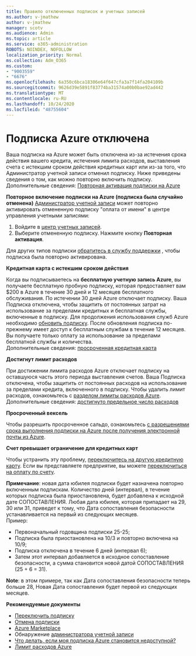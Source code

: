 ```yaml
---
title: Правило отключенных подписок и учетных записей
ms.author: v-jmathew
author: v-jmathew
manager: scotv
ms.audience: Admin
ms.topic: article
ms.service: o365-administration
ROBOTS: NOINDEX, NOFOLLOW
localization_priority: Normal
ms.collection: Adm_O365
ms.custom:
- "9003559"
- "6676"
ms.openlocfilehash: 6a350c6bca18306e64f647cfa3a7f14fa204109b
ms.sourcegitcommit: 9626d39e5891f83774ba31574a00b0bae92ad442
ms.translationtype: MT
ms.contentlocale: ru-RU
ms.lasthandoff: 10/24/2020
ms.locfileid: "48755604"
---
```

# <a name="azure-subscription-disabled"></a>Подписка Azure отключена

Ваша подписка на Azure может быть отключена из-за истечения срока действия вашего кредита, истечения лимита расходов, выставления счета с истекшим сроком действия кредитных карт или из-за того, что Администратор учетной записи отменил подписку. Ниже приведены сведения о том, как можно повторно включить подписку. Дополнительные сведения: [Повторная активация подписки на Azure](https://docs.microsoft.com/azure/billing/billing-subscription-become-disable?WT.mc_id=Portal-Microsoft_Azure_Support)

**Повторное включение подписки на Azure (подписка была случайно отменена)** [Администратор учетной записи](https://docs.microsoft.com/azure/billing/billing-subscription-transfer?WT.mc_id=Portal-Microsoft_Azure_Support#whoisaa) может повторно активировать отмененную подписку "оплата от имени" в центре управления учетными записями:

1. Войдите в [центр учетных записей](https://account.windowsazure.com/Subscriptions).
2. Выберите отмененную подписку. Нажмите кнопку **Повторная активация**.

Для других типов подписки [обратитесь в службу поддержки](https://portal.azure.com/?#blade/Microsoft_Azure_Support/HelpAndSupportBlade) , чтобы подписка была повторно активирована.

**Кредитная карта с истекшим сроком действия**

Когда вы подписываетесь на **бесплатную учетную запись Azure**, вы получаете бесплатную пробную подписку, которая предоставляет вам $200 в Azure в течение 30 дней и 12 месяцев бесплатного обслуживания. По истечении 30 дней Azure отключает подписку. Ваша Подписка отключена, чтобы защитить от постоянных затрат на использование за пределами кредитных и бесплатная службы, включенные в подписку. Для продолжения использования служб Azure необходимо [обновить подписку](https://docs.microsoft.com/azure/billing/billing-upgrade-azure-subscription?WT.mc_id=Portal-Microsoft_Azure_Support). После обновления подписка по-прежнему имеет доступ к бесплатным службам в течение 12 месяцев. Вы получаете только оплату за использование за пределами бесплатной службы и количества.  
Дополнительные сведения: [просроченная кредитная карта](https://docs.microsoft.com/azure/billing/billing-subscription-become-disable?WT.mc_id=Portal-Microsoft_Azure_Support#your-credit-is-expired)

**Достигнут лимит расходов**

При достижении лимита расходов Azure отключает подписку на оставшуюся часть этого периода выставления счетов. Ваша Подписка отключена, чтобы защитить от постоянных расходов на использование за пределами кредита, включенного в подписку. Чтобы удалить лимит расходов, ознакомьтесь с [разделом лимиты расходов Azure](https://docs.microsoft.com/azure/cost-management-billing/manage/spending-limit?WT.mc_id=Portal-Microsoft_Azure_Support).  
Дополнительные сведения: [достигнуто предельное число расходов](https://docs.microsoft.com/azure/cost-management-billing/manage/subscription-disabled?WT.mc_id=Portal-Microsoft_Azure_Support#you-reached-your-spending-limit)

**Просроченный вексель**

Чтобы разрешить просроченное сальдо, ознакомьтесь [с разрешениями срока выполнения подписки на Azure после получения электронной почты из Azure](https://docs.microsoft.com/azure/billing/billing-azure-subscription-past-due-balance?WT.mc_id=Portal-Microsoft_Azure_Support).

**Счет превышает ограничение для кредитных карт**

Чтобы устранить эту проблему, [переключитесь на другую кредитную карту](https://docs.microsoft.com/azure/billing/billing-how-to-change-credit-card?WT.mc_id=Portal-Microsoft_Azure_Support). Если вы представляете предприятие, вы можете [переключиться на оплату по счету](https://docs.microsoft.com/azure/billing/billing-how-to-pay-by-invoice?WT.mc_id=Portal-Microsoft_Azure_Support).

**Примечание**: новая дата юбилея подписки будет назначена повторно включенным подпискам. Количество дней (интервал), в течение которых подписка была приостановлена, будет добавлена к исходной дате СОПОСТАВЛЕНИЯ. Любая дата юбилея, которая припадает на 29, 30 или 31, приведет к тому, что Дата сопоставления безопасности устанавливается на первый из следующих месяцев.  
Пример:

- Первоначальный годовщина подписки 25-25;
- Подписка была приостановлена на 10/3 и повторно включена на 10/9;
- Подписка отключена в течение 6 дней (интервал 6);
- Затем этот интервал добавляется в исходное сопоставление безопасности, а сумма становится новой датой СОПОСТАВЛЕНИЯ (25 + 6 = 31). 

**Note**: в этом примере, так как Дата сопоставления безопасности теперь больше 28, Новая Дата сопоставления будет первой из следующих месяцев.

**Рекомендуемые документы**

- [Переключить подписку](https://docs.microsoft.com/azure/billing/billing-how-to-switch-azure-offer?WT.mc_id=Portal-Microsoft_Azure_Support)  
- [Отмена подписки](https://docs.microsoft.com/azure/billing/billing-how-to-cancel-azure-subscription?WT.mc_id=Portal-Microsoft_Azure_Support)  
- [Azure Marketplace](https://azuremarketplace.microsoft.com/marketplace/?source=datamarket)
- Обнаружение [администратора учетной записи](https://docs.microsoft.com/azure/billing/billing-subscription-transfer?WT.mc_id=Portal-Microsoft_Azure_Support#whoisaa)
- [Что делать, если моя подписка Azure становится недоступной?](https://docs.microsoft.com/azure/billing/billing-subscription-become-disable/?WT.mc_id=Portal-Microsoft_Azure_Support)
- [Лимит расходов Azure](https://docs.microsoft.com/azure/cost-management-billing/manage/spending-limit?WT.mc_id=Portal-Microsoft_Azure_Support)
